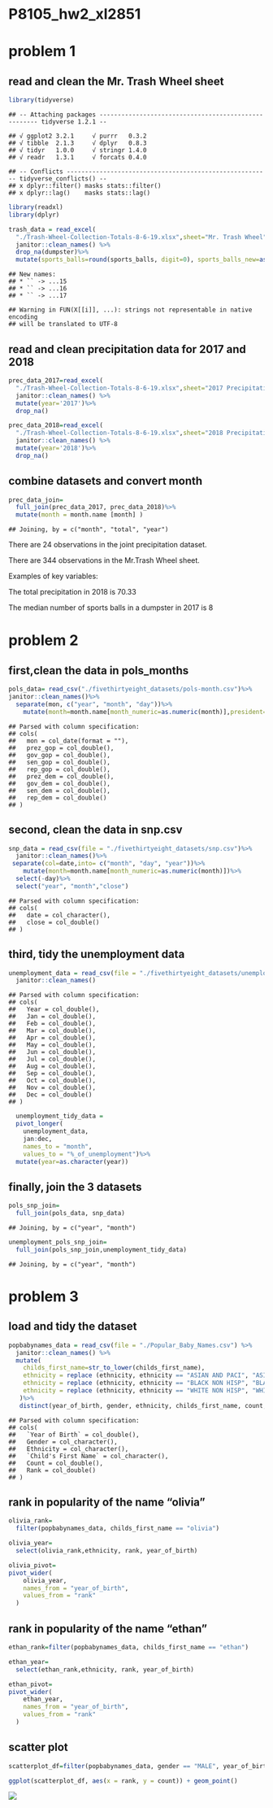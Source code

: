 P8105\_hw2\_xl2851
================

# problem 1

## read and clean the Mr. Trash Wheel sheet

``` r
library(tidyverse)
```

    ## -- Attaching packages ----------------------------------------------------- tidyverse 1.2.1 --

    ## √ ggplot2 3.2.1     √ purrr   0.3.2
    ## √ tibble  2.1.3     √ dplyr   0.8.3
    ## √ tidyr   1.0.0     √ stringr 1.4.0
    ## √ readr   1.3.1     √ forcats 0.4.0

    ## -- Conflicts -------------------------------------------------------- tidyverse_conflicts() --
    ## x dplyr::filter() masks stats::filter()
    ## x dplyr::lag()    masks stats::lag()

``` r
library(readxl)
library(dplyr)

trash_data = read_excel(
  "./Trash-Wheel-Collection-Totals-8-6-19.xlsx",sheet="Mr. Trash Wheel", range = cell_cols("A2:N408")) %>%
  janitor::clean_names() %>%
  drop_na(dumpster)%>%
  mutate(sports_balls=round(sports_balls, digit=0), sports_balls_new=as.integer(sports_balls))
```

    ## New names:
    ## * `` -> ...15
    ## * `` -> ...16
    ## * `` -> ...17

    ## Warning in FUN(X[[i]], ...): strings not representable in native encoding
    ## will be translated to UTF-8

## read and clean precipitation data for 2017 and 2018

``` r
prec_data_2017=read_excel(
  "./Trash-Wheel-Collection-Totals-8-6-19.xlsx",sheet="2017 Precipitation", skip=1) %>%
  janitor::clean_names() %>%
  mutate(year='2017')%>%
  drop_na()
```

``` r
prec_data_2018=read_excel(
  "./Trash-Wheel-Collection-Totals-8-6-19.xlsx",sheet="2018 Precipitation", skip=1) %>%
  janitor::clean_names() %>%
  mutate(year='2018')%>%
  drop_na()
```

## combine datasets and convert month

``` r
prec_data_join=
  full_join(prec_data_2017, prec_data_2018)%>%
  mutate(month = month.name [month] )
```

    ## Joining, by = c("month", "total", "year")

There are 24 observations in the joint precipitation dataset.

There are 344 observations in the Mr.Trash Wheel sheet.

Examples of key variables:

The total precipitation in 2018 is 70.33

The median number of sports balls in a dumpster in 2017 is 8

# problem 2

## first,clean the data in pols\_months

``` r
pols_data= read_csv("./fivethirtyeight_datasets/pols-month.csv")%>%
janitor::clean_names()%>%
  separate(mon, c("year", "month", "day"))%>% 
    mutate(month=month.name[month_numeric=as.numeric(month)],president='gop','dem')%>% select(-prez_dem, -prez_gop, -day)
```

    ## Parsed with column specification:
    ## cols(
    ##   mon = col_date(format = ""),
    ##   prez_gop = col_double(),
    ##   gov_gop = col_double(),
    ##   sen_gop = col_double(),
    ##   rep_gop = col_double(),
    ##   prez_dem = col_double(),
    ##   gov_dem = col_double(),
    ##   sen_dem = col_double(),
    ##   rep_dem = col_double()
    ## )

## second, clean the data in snp.csv

``` r
snp_data = read_csv(file = "./fivethirtyeight_datasets/snp.csv")%>%
  janitor::clean_names()%>%
 separate(col=date,into= c("month", "day", "year"))%>% 
    mutate(month=month.name[month_numeric=as.numeric(month)])%>% 
  select(-day)%>%
  select("year", "month","close")
```

    ## Parsed with column specification:
    ## cols(
    ##   date = col_character(),
    ##   close = col_double()
    ## )

## third, tidy the unemployment data

``` r
unemployment_data = read_csv(file = "./fivethirtyeight_datasets/unemployment.csv")%>%
  janitor::clean_names()
```

    ## Parsed with column specification:
    ## cols(
    ##   Year = col_double(),
    ##   Jan = col_double(),
    ##   Feb = col_double(),
    ##   Mar = col_double(),
    ##   Apr = col_double(),
    ##   May = col_double(),
    ##   Jun = col_double(),
    ##   Jul = col_double(),
    ##   Aug = col_double(),
    ##   Sep = col_double(),
    ##   Oct = col_double(),
    ##   Nov = col_double(),
    ##   Dec = col_double()
    ## )

``` r
  unemployment_tidy_data = 
  pivot_longer(
    unemployment_data, 
    jan:dec,
    names_to = "month", 
    values_to = "%_of_unemployment")%>%
  mutate(year=as.character(year))
```

## finally, join the 3 datasets

``` r
pols_snp_join=
  full_join(pols_data, snp_data)
```

    ## Joining, by = c("year", "month")

``` r
unemployment_pols_snp_join=
  full_join(pols_snp_join,unemployment_tidy_data)
```

    ## Joining, by = c("year", "month")

# problem 3

## load and tidy the dataset

``` r
popbabynames_data = read_csv(file = "./Popular_Baby_Names.csv") %>%
  janitor::clean_names() %>%
  mutate(
    childs_first_name=str_to_lower(childs_first_name),
    ethnicity = replace (ethnicity, ethnicity == "ASIAN AND PACI", "ASIAN AND PACIFIC ISLANDER"),
    ethnicity = replace (ethnicity, ethnicity == "BLACK NON HISP", "BLACK NON HISPANIC"),
    ethnicity = replace (ethnicity, ethnicity == "WHITE NON HISP", "WHITE NON HISPANIC")
   )%>%
   distinct(year_of_birth, gender, ethnicity, childs_first_name, count, rank, .keep_all=TRUE)
```

    ## Parsed with column specification:
    ## cols(
    ##   `Year of Birth` = col_double(),
    ##   Gender = col_character(),
    ##   Ethnicity = col_character(),
    ##   `Child's First Name` = col_character(),
    ##   Count = col_double(),
    ##   Rank = col_double()
    ## )

## rank in popularity of the name “olivia”

``` r
olivia_rank=
  filter(popbabynames_data, childs_first_name == "olivia")
```

``` r
olivia_year=
  select(olivia_rank,ethnicity, rank, year_of_birth)
```

``` r
olivia_pivot=  
pivot_wider(
    olivia_year,
    names_from = "year_of_birth",
    values_from = "rank"
  )
```

## rank in popularity of the name “ethan”

``` r
ethan_rank=filter(popbabynames_data, childs_first_name == "ethan")
```

``` r
ethan_year=
  select(ethan_rank,ethnicity, rank, year_of_birth)
```

``` r
ethan_pivot=  
pivot_wider(
    ethan_year,
    names_from = "year_of_birth",
    values_from = "rank"
  )
```

## scatter plot

``` r
scatterplot_df=filter(popbabynames_data, gender == "MALE", year_of_birth=="2016", ethnicity=="WHITE NON HISPANIC")

ggplot(scatterplot_df, aes(x = rank, y = count)) + geom_point()
```

![](P8105_hw2_xl2851_files/figure-gfm/unnamed-chunk-18-1.png)<!-- -->
